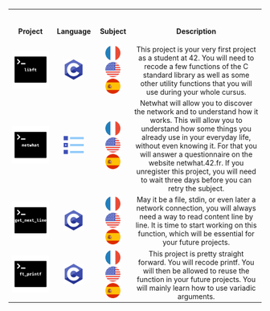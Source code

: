 <table>
<tr>
  
<th align="center">
<img width="420.5">
<p>Project</p>
</th>

<th align="center">
<img width="120.5">
<p>Language</p>
</th>
 
<th align="center">
<img width="120.5">
<p>Subject</p>
</th>
  
<th align="center">
<img width="220.5">
<p>Description</p>
</th>
 
</tr>
  
<tr>
<td align="center"> <a href="https://github.com/romanbtt/42_cursus/tree/main/libft"> <img src="Images/projects/libft.png"><a/> </td>
<td align="center"> <a href=https://en.wikipedia.org/wiki/C_(programming_language)><img width=40px src="Images/languages/c.png"><a/></td>
<td align="center"> <a href="https://raw.githubusercontent.com/romanbtt/42_cursus/main/PDFs/libft-fr.pdf"> <img width=30px src="Images/flags/fr.png"> <a/><a href="https://raw.githubusercontent.com/romanbtt/42_cursus/main/PDFs/libft-en.pdf"><img width=30px src="Images/flags/us.png"><a/> <a href="https://raw.githubusercontent.com/romanbtt/42_cursus/main/PDFs/libft-es.pdf"><img width=30px src="Images/flags/es.png"><a/> </td>
<td align="center">This project is your very first project as a student at 42. You will need to recode a few functions of the C standard library as well as some other utility functions that you will use during your whole cursus. </td>
</tr>

<tr>
<td align="center"> <a href=#><img src="Images/projects/netwhat.png"><a/></td>
<td align="center"> <a href=https://en.wikipedia.org/wiki/Multiple_choice><img width=40px src="Images/languages/mcq.png"><a/></td>
<td align="center"> <a href="https://github.com/romanbtt/42_cursus/blob/main/PDFs/netwhat-fr.pdf"><img width=30px src="Images/flags/fr.png"> <a/><a href="https://github.com/romanbtt/42_cursus/blob/main/PDFs/netwhat-en.pdf"><img width=30px src="Images/flags/us.png"><a/> <a href="https://raw.githubusercontent.com/romanbtt/42_cursus/main/PDFs/netwhat-es.pdf"><img width=30px src="Images/flags/es.png"><a/> </td>
<td align="center">Netwhat will allow you to discover the network and to understand how it works. This will allow you to understand how some things you already use in your everyday life, without even knowing it. For that you will answer a questionnaire on the website netwhat.42.fr. If you unregister this project, you will need to wait three days before you can retry the subject. </td>
</tr>
  
<tr>
<td align="center"> <a href=https://github.com/romanbtt/42_cursus/tree/main/get_next_line><img src="Images/projects/get_next_line.png"><a/></td>
<td align="center"> <a href=https://en.wikipedia.org/wiki/C_(programming_language)><img width=40px src="Images/languages/c.png"><a/></td>
<td align="center"> <a href="https://raw.githubusercontent.com/romanbtt/42_cursus/main/PDFs/get_next_line/get_next_line-fr.pdf"><img width=30px src="Images/flags/fr.png"> <a/><a href="https://raw.githubusercontent.com/romanbtt/42_cursus/main/PDFs/get_next_line/get_next_line-en.pdf"><img width=30px src="Images/flags/us.png"><a/> <a href="https://raw.githubusercontent.com/romanbtt/42_cursus/main/PDFs/get_next_line/get_next_line-es.pdf"><img width=30px src="Images/flags/es.png"><a/> </td>
<td align="center">May it be a file, stdin, or even later a network connection, you will always need a way to read content line by line. It is time to start working on this function, which will be essential for your future projects.</td>
</tr>
 
<tr>
<td align="center"> <a href=https://github.com/romanbtt/42_cursus/tree/main/get_next_line><img src="Images/projects/ft_printf.png"><a/></td>
<td align="center"> <a href=https://en.wikipedia.org/wiki/C_(programming_language)><img width=40px src="Images/languages/c.png"><a/></td>
<td align="center"> <a href="https://raw.githubusercontent.com/romanbtt/42_cursus/main/PDFs/ft_printf-fr.pdf"><img width=30px src="Images/flags/fr.png"> <a/><a href="https://raw.githubusercontent.com/romanbtt/42_cursus/main/PDFs/ft_printf-en.pdf"><img width=30px src="Images/flags/us.png"><a/> <a href="https://raw.githubusercontent.com/romanbtt/42_cursus/main/PDFs/ft_printf-es.pdf"><img width=30px src="Images/flags/es.png"><a/> </td>
<td align="center">This project is pretty straight forward. You will recode printf. You will then be allowed to reuse the function in your future projects. You will mainly learn how to use variadic arguments.</td>
</tr>

</table>

